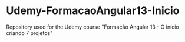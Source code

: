 # Udemy-FormacaoAngular13-Inicio
Repository used for the Udemy course "Formação Angular 13 - O início criando 7 projetos"
